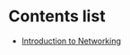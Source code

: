 # Contents list
- [Introduction to Networking](https://github.com/pentesterhubcommunity/Penetration_Testing/blob/main/Specialization_Fields/Network%20Penetration%20Testing/Introduction_to_networking.md)
